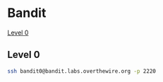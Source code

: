# Bandit

[Level 0](./README.md#level-0)

## Level 0

```sh
ssh bandit0@bandit.labs.overthewire.org -p 2220
```
